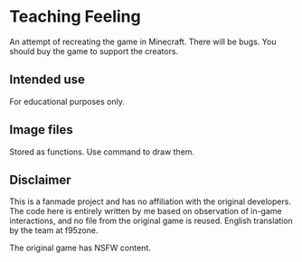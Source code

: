 # Teaching Feeling

An attempt of recreating the game in Minecraft. 
There will be bugs. 
You should buy the game to support the creators.

## Intended use

For educational purposes only.

## Image files

Stored as functions. Use command to draw them.

## Disclaimer

This is a fanmade project and has no affiliation with the original developers. The code here is entirely written by me based on observation of in-game interactions, and no file from the original game is reused. 
English translation by the team at f95zone.

The original game has NSFW content.

